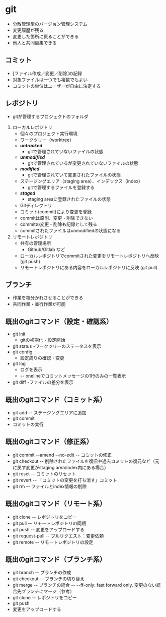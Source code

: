 # git
- 分散管理型のバージョン管理システム
- 変更履歴が残る
- 変更した箇所に戻ることができる
- 他人と共同編集できる

## コミット
- [ファイル作成／変更／削除]の記録
- 対象ファイルは一つでも複数でもよい
- コミットの単位はユーザーが自由に決定する

## レポジトリ
- gitが管理するプロジェクトのフォルダ
1. ローカルレポジトリ
    - 個々のプロジェクト実行環境
    - ワークツリー（worktree）
    - ***untracked***
        - gitで管理されていないファイルの状態
    - ***unmodified***
        - gitで管理されているが変更されていないファイルの状態
    - ***modified***
        - gitで管理されていて変更されたファイルの状態
    - ステージングエリア（staging area）、インデックス（index）
        - gitで管理するファイルを登録する
    - ***staged***
        - staging areaに登録されたファイルの状態
    - Gitディレクトリ
    - コミット(commit)により変更を登録
    - commitは原則、変更・削除できない
    - commitの変更・削除も記録として残る
    - commitされたファイルはunmodifiedの状態になる
2. リモートレポジトリ
    - 共有の管理場所
        - Github/Gitlab など
    - ローカルレポジトリでcommitされた変更をリモートレポジトリへ反映 (git push)
    - リモートレポジトリにある内容をローカルレポジトリに反映 (git pull)

## ブランチ
- 作業を枝分かれさせることができる
- 共同作業・並行作業が可能

## 既出のgitコマンド（設定・確認系）
- git init
    - gitの初期化・設定開始
- git status
    -ワークツリーのステータスを表示
- git config 
    - 設定周りの確認・変更
- git log
    - ログを表示  
    - -- onelineでコミットメッセージの1行のみの一覧表示
- git diff
    -ファイルの差分を表示

## 既出のgitコマンド（コミット系）
- git add
-- ステージングエリアに追加
- git commit 
- コミットの実行

## 既出のgitコマンド（修正系）
- git commit --amend --no-edit
-- コミットの修正
- git checkout
-- 削除されたファイルを復旧や過去コミットの復元など（元に戻す変更がstaging area/index内にある場合）
- git reset
-- コミットのリセット
- git revert
-- 「コミットの変更を打ち消す」コミット
- git rm
-- ファイルとindex情報の削除

## 既出のgitコマンド（リモート系）
- git clone
-- レポジトリをコピー
- git pull
-- リモートレポジトリの同期	
- git push
-- 変更をアップロードする
- git request-pull
-- プルリクエスト：変更依頼
- git remote
-- リモートレポジトリの設定

## 既出のgitコマンド（ブランチ系）
- git branch
-- ブランチの作成
- git checkout
-- ブランチの切り替え
- git merge
-- ブランチの統合
-- --ff-only: fast forward only. 変更のない統合先ブランチにマージ（参考）
- git clone
-- レポジトリをコピー
- git push
- 変更をアップロードする
